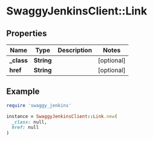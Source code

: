 # SwaggyJenkinsClient::Link

## Properties

| Name | Type | Description | Notes |
| ---- | ---- | ----------- | ----- |
| **_class** | **String** |  | [optional] |
| **href** | **String** |  | [optional] |

## Example

```ruby
require 'swaggy_jenkins'

instance = SwaggyJenkinsClient::Link.new(
  _class: null,
  href: null
)
```

